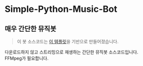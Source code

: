 # Simple-Python-Music-Bot
## 매우 간단한 뮤직봇
> 이 봇 소스코드는 [이 템플릿](https://github.com/eunwoo1104/discord-py-bot-template)을 기반으로 만들어졌습니다.  
>
다운로드하지 않고 스트리밍으로 재생하는 간단한 뮤직봇 소스코드입니다.  
FFMpeg가 필요합니다.  